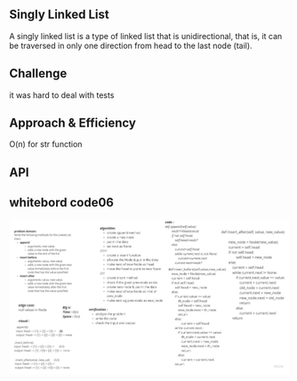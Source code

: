 ## Singly Linked List
A singly linked list is a type of linked list that is unidirectional, that is, it can be traversed in only one direction from head to the last node (tail).

## Challenge
it was hard to deal with tests

## Approach & Efficiency
O(n) for str function

## API


## whitebord code06
![](./code06.jpg)


